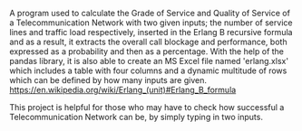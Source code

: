 A program used to calculate the Grade of Service and Quality of Service of a Telecommunication Network with two given
inputs; the number of service lines and traffic load respectively, inserted in the Erlang B recursive formula and as a
result, it extracts the overall call blockage and performance, both expressed as a probability and then as a percentage.
With the help of the pandas library, it is also able to create an MS Excel file named 'erlang.xlsx' which includes a
table with four columns and a dynamic multitude of rows which can be defined by how many inputs are given.
https://en.wikipedia.org/wiki/Erlang_(unit)#Erlang_B_formula

This project is helpful for those who may have to check how successful a Telecommunication Network can be, by simply
typing in two inputs.
